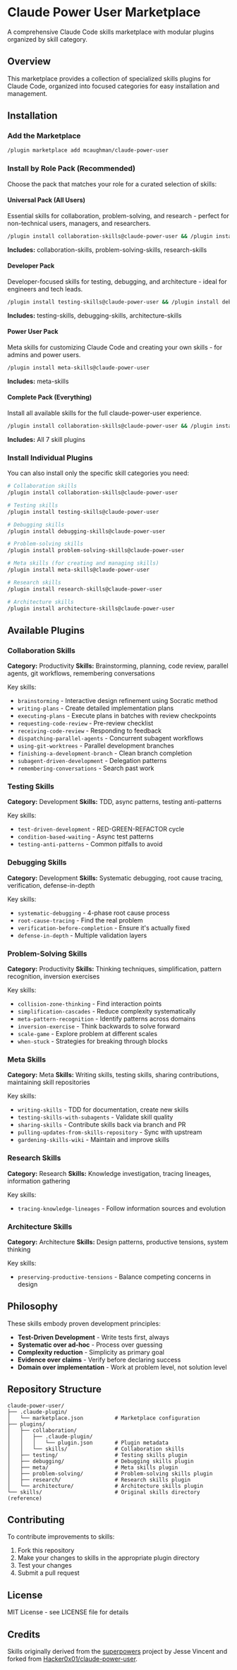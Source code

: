 # Claude Power User Marketplace

A comprehensive Claude Code skills marketplace with modular plugins organized by skill category.

## Overview

This marketplace provides a collection of specialized skills plugins for Claude Code, organized into focused categories for easy installation and management.

## Installation

### Add the Marketplace

```bash
/plugin marketplace add mcaughman/claude-power-user
```

### Install by Role Pack (Recommended)

Choose the pack that matches your role for a curated selection of skills:

#### Universal Pack (All Users)
Essential skills for collaboration, problem-solving, and research - perfect for non-technical users, managers, and researchers.

```bash
/plugin install collaboration-skills@claude-power-user && /plugin install problem-solving-skills@claude-power-user && /plugin install research-skills@claude-power-user
```

**Includes:** collaboration-skills, problem-solving-skills, research-skills

#### Developer Pack
Developer-focused skills for testing, debugging, and architecture - ideal for engineers and tech leads.

```bash
/plugin install testing-skills@claude-power-user && /plugin install debugging-skills@claude-power-user && /plugin install architecture-skills@claude-power-user
```

**Includes:** testing-skills, debugging-skills, architecture-skills

#### Power User Pack
Meta skills for customizing Claude Code and creating your own skills - for admins and power users.

```bash
/plugin install meta-skills@claude-power-user
```

**Includes:** meta-skills

#### Complete Pack (Everything)
Install all available skills for the full claude-power-user experience.

```bash
/plugin install collaboration-skills@claude-power-user && /plugin install testing-skills@claude-power-user && /plugin install debugging-skills@claude-power-user && /plugin install meta-skills@claude-power-user && /plugin install problem-solving-skills@claude-power-user && /plugin install research-skills@claude-power-user && /plugin install architecture-skills@claude-power-user
```

**Includes:** All 7 skill plugins

### Install Individual Plugins

You can also install only the specific skill categories you need:

```bash
# Collaboration skills
/plugin install collaboration-skills@claude-power-user

# Testing skills
/plugin install testing-skills@claude-power-user

# Debugging skills
/plugin install debugging-skills@claude-power-user

# Problem-solving skills
/plugin install problem-solving-skills@claude-power-user

# Meta skills (for creating and managing skills)
/plugin install meta-skills@claude-power-user

# Research skills
/plugin install research-skills@claude-power-user

# Architecture skills
/plugin install architecture-skills@claude-power-user
```

## Available Plugins

### Collaboration Skills
**Category:** Productivity
**Skills:** Brainstorming, planning, code review, parallel agents, git workflows, remembering conversations

Key skills:
- `brainstorming` - Interactive design refinement using Socratic method
- `writing-plans` - Create detailed implementation plans
- `executing-plans` - Execute plans in batches with review checkpoints
- `requesting-code-review` - Pre-review checklist
- `receiving-code-review` - Responding to feedback
- `dispatching-parallel-agents` - Concurrent subagent workflows
- `using-git-worktrees` - Parallel development branches
- `finishing-a-development-branch` - Clean branch completion
- `subagent-driven-development` - Delegation patterns
- `remembering-conversations` - Search past work

### Testing Skills
**Category:** Development
**Skills:** TDD, async patterns, testing anti-patterns

Key skills:
- `test-driven-development` - RED-GREEN-REFACTOR cycle
- `condition-based-waiting` - Async test patterns
- `testing-anti-patterns` - Common pitfalls to avoid

### Debugging Skills
**Category:** Development
**Skills:** Systematic debugging, root cause tracing, verification, defense-in-depth

Key skills:
- `systematic-debugging` - 4-phase root cause process
- `root-cause-tracing` - Find the real problem
- `verification-before-completion` - Ensure it's actually fixed
- `defense-in-depth` - Multiple validation layers

### Problem-Solving Skills
**Category:** Productivity
**Skills:** Thinking techniques, simplification, pattern recognition, inversion exercises

Key skills:
- `collision-zone-thinking` - Find interaction points
- `simplification-cascades` - Reduce complexity systematically
- `meta-pattern-recognition` - Identify patterns across domains
- `inversion-exercise` - Think backwards to solve forward
- `scale-game` - Explore problem at different scales
- `when-stuck` - Strategies for breaking through blocks

### Meta Skills
**Category:** Meta
**Skills:** Writing skills, testing skills, sharing contributions, maintaining skill repositories

Key skills:
- `writing-skills` - TDD for documentation, create new skills
- `testing-skills-with-subagents` - Validate skill quality
- `sharing-skills` - Contribute skills back via branch and PR
- `pulling-updates-from-skills-repository` - Sync with upstream
- `gardening-skills-wiki` - Maintain and improve skills

### Research Skills
**Category:** Research
**Skills:** Knowledge investigation, tracing lineages, information gathering

Key skills:
- `tracing-knowledge-lineages` - Follow information sources and evolution

### Architecture Skills
**Category:** Architecture
**Skills:** Design patterns, productive tensions, system thinking

Key skills:
- `preserving-productive-tensions` - Balance competing concerns in design

## Philosophy

These skills embody proven development principles:
- **Test-Driven Development** - Write tests first, always
- **Systematic over ad-hoc** - Process over guessing
- **Complexity reduction** - Simplicity as primary goal
- **Evidence over claims** - Verify before declaring success
- **Domain over implementation** - Work at problem level, not solution level

## Repository Structure

```
claude-power-user/
├── .claude-plugin/
│   └── marketplace.json          # Marketplace configuration
├── plugins/
│   ├── collaboration/
│   │   ├── .claude-plugin/
│   │   │   └── plugin.json       # Plugin metadata
│   │   └── skills/               # Collaboration skills
│   ├── testing/                  # Testing skills plugin
│   ├── debugging/                # Debugging skills plugin
│   ├── meta/                     # Meta skills plugin
│   ├── problem-solving/          # Problem-solving skills plugin
│   ├── research/                 # Research skills plugin
│   └── architecture/             # Architecture skills plugin
└── skills/                       # Original skills directory (reference)
```

## Contributing

To contribute improvements to skills:

1. Fork this repository
2. Make your changes to skills in the appropriate plugin directory
3. Test your changes
4. Submit a pull request

## License

MIT License - see LICENSE file for details

## Credits

Skills originally derived from the [superpowers](https://github.com/obra/superpowers) project by Jesse Vincent and forked from [Hacker0x01/claude-power-user](https://github.com/Hacker0x01/claude-power-user).
